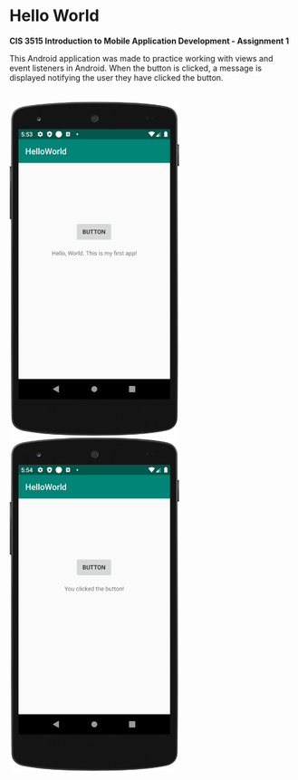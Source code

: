 # Hello World

**CIS 3515 Introduction to Mobile Application Development - Assignment 1**

This Android application was made to practice working with views and event listeners in Android. When the button is clicked, 
a message is displayed notifying the user they have clicked the button.
<br />
<br />
<br />
<img src = "Images/Screenshot1.png" width="300"> <img src = "Images/Screenshot2.png" width="300">
